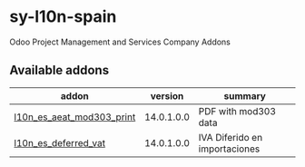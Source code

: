 # sy-l10n-spain
Odoo Project Management and Services Company Addons

[//]: # (addons)

Available addons
----------------
addon | version | summary
--- | --- | ---
[l10n_es_aeat_mod303_print](l10n_es_aeat_mod303_print/) | 14.0.1.0.0 | PDF with mod303 data
[l10n_es_deferred_vat](l10n_es_deferred_vat/) | 14.0.1.0.0 | IVA Diferido en importaciones

[//]: # (end addons)
